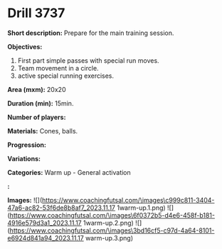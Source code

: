 # Drill 3737

**Short description:**
Prepare for the main training session.

**Objectives:**
1. First part simple passes with special run moves.
2. Team movement in a circle.
3. active special running exercises.

**Area (mxm):**
20x20

**Duration (min):**
15min.

**Number of players:**


**Materials:**
Cones, balls.

**Progression:**


**Variations:**


**Categories:**
Warm up - General activation

**:**


**Images:**
![](https://www.coachingfutsal.com/\images\c999c811-3404-47a6-ac82-53f6de8b8af7_2023.11.17 1warm-up.1.png)
![](https://www.coachingfutsal.com/\images\6f0372b5-d4e6-458f-b181-4916e579d3a1_2023.11.17 1warm-up.2.png)
![](https://www.coachingfutsal.com/\images\3bd16cf5-c97d-4a64-8101-e6924d841a94_2023.11.17 warm-up.3.png)


